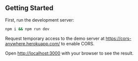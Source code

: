 ## Getting Started

First, run the development server:

```bash
npm i && npm run dev
```

Request temporary access to the demo server at https://cors-anywhere.herokuapp.com/ to enable CORS.

Open [http://localhost:3000](http://localhost:3000) with your browser to see the result.